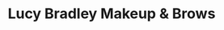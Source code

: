 ---
title: "Lucy Bradley Makeup & Brows"
url: /waterford/lucy-bradley-makeup-und-brows/
shop: Kosmetik
---